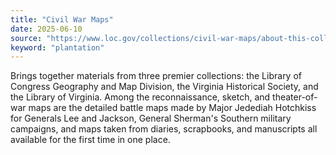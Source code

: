```yaml
---
title: "Civil War Maps"
date: 2025-06-10
source: "https://www.loc.gov/collections/civil-war-maps/about-this-collection/"
keyword: "plantation"
---
```


Brings together materials from three premier collections: the Library of Congress Geography and Map Division, the Virginia Historical Society, and the Library of Virginia. Among the reconnaissance, sketch, and theater-of-war maps are the detailed battle maps made by Major Jedediah Hotchkiss for Generals Lee and Jackson, General Sherman's Southern military campaigns, and maps taken from diaries, scrapbooks, and manuscripts all available for the first time in one place.

